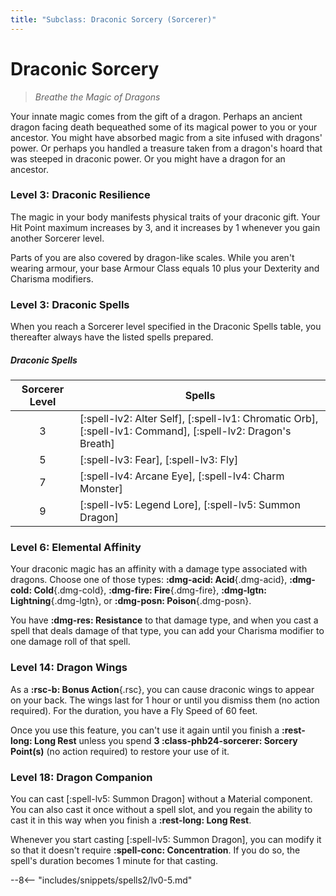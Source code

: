 ```yaml
---
title: "Subclass: Draconic Sorcery (Sorcerer)"
---
```


<p style="display:none">
Breathe the Magic of Dragons
</p>

# Draconic Sorcery

> *Breathe the Magic of Dragons*

Your innate magic comes from the gift of a dragon. Perhaps an ancient dragon facing death bequeathed some of its magical power to you or your ancestor. You might have absorbed magic from a site infused with dragons' power. Or perhaps you handled a treasure taken from a dragon's hoard that was steeped in draconic power. Or you might have a dragon for an ancestor.

### Level 3: Draconic Resilience

The magic in your body manifests physical traits of your draconic gift. Your Hit Point maximum increases by 3, and it increases by 1 whenever you gain another Sorcerer level.

Parts of you are also covered by dragon-like scales. While you aren't wearing armour, your base Armour Class equals 10 plus your Dexterity and Charisma modifiers.

### Level 3: Draconic Spells

When you reach a Sorcerer level specified in the Draconic Spells table, you thereafter always have the listed spells prepared.

##### Draconic Spells

| Sorcerer Level | Spells |
|:-:|---|
| 3 | [:spell-lv2: Alter Self], [:spell-lv1: Chromatic Orb], [:spell-lv1: Command], [:spell-lv2: Dragon's Breath] |
| 5 | [:spell-lv3: Fear], [:spell-lv3: Fly] |
| 7 | [:spell-lv4: Arcane Eye], [:spell-lv4: Charm Monster] |
| 9 | [:spell-lv5: Legend Lore], [:spell-lv5: Summon Dragon] |

### Level 6: Elemental Affinity

Your draconic magic has an affinity with a damage type associated with dragons. Choose one of those types: **:dmg-acid: Acid**{.dmg-acid}, **:dmg-cold: Cold**{.dmg-cold}, **:dmg-fire: Fire**{.dmg-fire}, **:dmg-lgtn: Lightning**{.dmg-lgtn}, or **:dmg-posn: Poison**{.dmg-posn}.

You have **:dmg-res: Resistance** to that damage type, and when you cast a spell that deals damage of that type, you can add your Charisma modifier to one damage roll of that spell.

### Level 14: Dragon Wings

As a **:rsc-b: Bonus Action**{.rsc}, you can cause draconic wings to appear on your back. The wings last for 1 hour or until you dismiss them (no action required). For the duration, you have a Fly Speed of 60 feet.

Once you use this feature, you can't use it again until you finish a **:rest-long: Long Rest** unless you spend **3 :class-phb24-sorcerer: Sorcery Point(s)** (no action required) to restore your use of it.

### Level 18: Dragon Companion

You can cast [:spell-lv5: Summon Dragon] without a Material component. You can also cast it once without a spell slot, and you regain the ability to cast it in this way when you finish a **:rest-long: Long Rest**.

Whenever you start casting [:spell-lv5: Summon Dragon], you can modify it so that it doesn't require **:spell-conc: Concentration**. If you do so, the spell's duration becomes 1 minute for that casting.

--8<-- "includes/snippets/spells2/lv0-5.md"